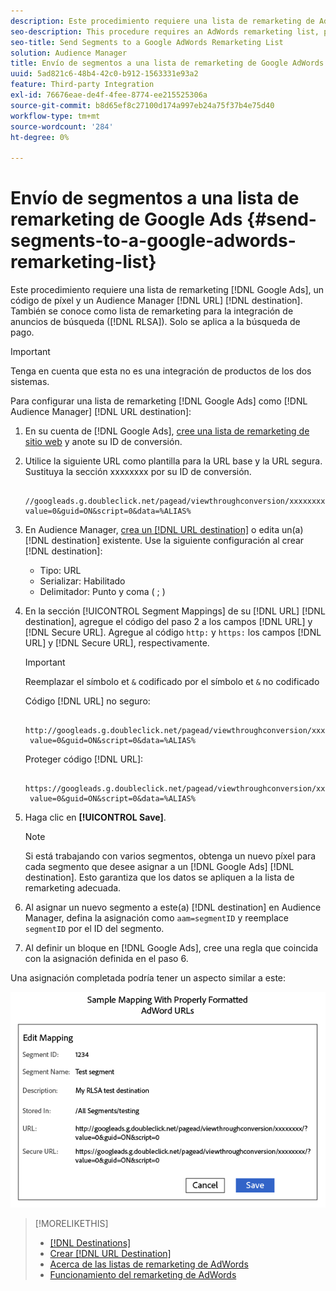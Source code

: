 ```yaml
---
description: Este procedimiento requiere una lista de remarketing de AdWords, un código de píxel y un destino de URL de Audience Manager. También se conoce como lista de remarketing para la integración de anuncios de búsqueda (RLSA). Solo se aplica a la búsqueda de pago.
seo-description: This procedure requires an AdWords remarketing list, pixel code, and an Audience Manager URL destination. It is also known as a remarketing list for search ads (RLSA) integration. Applies to paid search only.
seo-title: Send Segments to a Google AdWords Remarketing List
solution: Audience Manager
title: Envío de segmentos a una lista de remarketing de Google AdWords
uuid: 5ad821c6-48b4-42c0-b912-1563331e93a2
feature: Third-party Integration
exl-id: 76676eae-de4f-4fee-8774-ee215525306a
source-git-commit: b8d65ef8c27100d174a997eb24a75f37b4e75d40
workflow-type: tm+mt
source-wordcount: '284'
ht-degree: 0%

---
```


# Envío de segmentos a una lista de remarketing de Google Ads {#send-segments-to-a-google-adwords-remarketing-list}

Este procedimiento requiere una lista de remarketing [!DNL Google Ads], un código de píxel y un Audience Manager [!DNL URL] [!DNL destination]. También se conoce como lista de remarketing para la integración de anuncios de búsqueda ([!DNL RLSA]). Solo se aplica a la búsqueda de pago.

>[!IMPORTANT]
>Tenga en cuenta que esta no es una integración de productos de los dos sistemas.

Para configurar una lista de remarketing [!DNL Google Ads] como [!DNL Audience Manager] [!DNL URL destination]:

1. En su cuenta de [!DNL Google Ads], [cree una lista de remarketing de sitio web](https://support.google.com/tagmanager/answer/6106960?hl=en) y anote su ID de conversión.
1. Utilice la siguiente URL como plantilla para la URL base y la URL segura. Sustituya la sección xxxxxxxx por su ID de conversión.

   ```
    //googleads.g.doubleclick.net/pagead/viewthroughconversion/xxxxxxxx/?value=0&guid=ON&script=0&data=%ALIAS%
   ```

1. En Audience Manager, [crea un [!DNL URL destination]](../../features/destinations/create-url-destination.md) o edita un(a) [!DNL destination] existente. Use la siguiente configuración al crear [!DNL destination]:
   * Tipo: URL
   * Serializar: Habilitado
   * Delimitador: Punto y coma ( &semi; )

1. En la sección [!UICONTROL Segment Mappings] de su [!DNL URL] [!DNL destination], agregue el código del paso 2 a los campos [!DNL URL] y [!DNL Secure URL]. Agregue al código `http:` y `https:` los campos [!DNL URL] y [!DNL Secure URL], respectivamente.

   >[!IMPORTANT]
   >
   >Reemplazar el símbolo et `&` codificado por el símbolo et `&` no codificado

   Código [!DNL URL] no seguro:

   ```
    http://googleads.g.doubleclick.net/pagead/viewthroughconversion/xxxxxxxx/?
    value=0&guid=ON&script=0&data=%ALIAS%
   ```

   Proteger código [!DNL URL]:

   ```
    https://googleads.g.doubleclick.net/pagead/viewthroughconversion/xxxxxxxx/?
    value=0&guid=ON&script=0&data=%ALIAS%
   ```

1. Haga clic en **[!UICONTROL Save]**.

   >[!NOTE]
   >
   >Si está trabajando con varios segmentos, obtenga un nuevo píxel para cada segmento que desee asignar a un [!DNL Google Ads] [!DNL destination]. Esto garantiza que los datos se apliquen a la lista de remarketing adecuada.

1. Al asignar un nuevo segmento a este(a) [!DNL destination] en Audience Manager, defina la asignación como `aam=segmentID` y reemplace `segmentID` por el ID del segmento.
1. Al definir un bloque en [!DNL Google Ads], cree una regla que coincida con la asignación definida en el paso 6.

Una asignación completada podría tener un aspecto similar a este:

![](../assets/rlsa_mapping.png)

>[!MORELIKETHIS]
>
>* [[!DNL Destinations]](../../features/destinations/destinations.md)
>* [Crear [!DNL URL Destination]](../../features/destinations/create-url-destination.md)
>* [Acerca de las listas de remarketing de AdWords](https://support.google.com/adwords/answer/2472738)
>* [Funcionamiento del remarketing de AdWords](https://support.google.com/adwords/answer/2454000)
